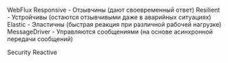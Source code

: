 WebFlux Responsive - Отзывчины (дают своевременный ответ)
Resilient - Устройчивы (остаются отзывчивыми даже в аварийных ситуациях)
Elastic - Эластичны (быстрая реакция при различной рабочей нагрузке)
MessageDriver - Управляются сообщениями (на основе асинхронной передачи сообщений)

Security Reactive